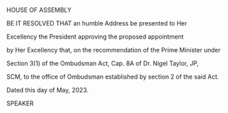 HOUSE OF ASSEMBLY

BE IT RESOLVED THAT an humble Address be presented to Her

Excellency the President approving the proposed appointment

by Her Excellency that, on the recommendation of the Prime Minister under

Section 3(1) of the Ombudsman Act, Cap. 8A of Dr. Nigel Taylor, JP,

SCM, to the office of Ombudsman established by section 2 of the said Act.

Dated this        day of May, 2023.

SPEAKER


